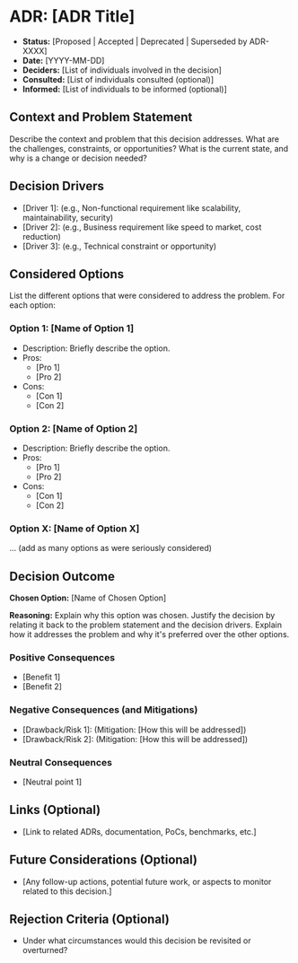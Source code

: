 # ADR: [ADR Title]

*   **Status:** [Proposed | Accepted | Deprecated | Superseded by ADR-XXXX]
*   **Date:** [YYYY-MM-DD]
*   **Deciders:** [List of individuals involved in the decision]
*   **Consulted:** [List of individuals consulted (optional)]
*   **Informed:** [List of individuals to be informed (optional)]

## Context and Problem Statement

Describe the context and problem that this decision addresses. What are the challenges, constraints, or opportunities? What is the current state, and why is a change or decision needed?

## Decision Drivers

*   [Driver 1]: (e.g., Non-functional requirement like scalability, maintainability, security)
*   [Driver 2]: (e.g., Business requirement like speed to market, cost reduction)
*   [Driver 3]: (e.g., Technical constraint or opportunity)

## Considered Options

List the different options that were considered to address the problem. For each option:

### Option 1: [Name of Option 1]

*   Description: Briefly describe the option.
*   Pros:
    *   [Pro 1]
    *   [Pro 2]
*   Cons:
    *   [Con 1]
    *   [Con 2]

### Option 2: [Name of Option 2]

*   Description: Briefly describe the option.
*   Pros:
    *   [Pro 1]
    *   [Pro 2]
*   Cons:
    *   [Con 1]
    *   [Con 2]

### Option X: [Name of Option X]
... (add as many options as were seriously considered)

## Decision Outcome

**Chosen Option:** [Name of Chosen Option]

**Reasoning:**
Explain why this option was chosen. Justify the decision by relating it back to the problem statement and the decision drivers. Explain how it addresses the problem and why it's preferred over the other options.

### Positive Consequences
*   [Benefit 1]
*   [Benefit 2]

### Negative Consequences (and Mitigations)
*   [Drawback/Risk 1]: (Mitigation: [How this will be addressed])
*   [Drawback/Risk 2]: (Mitigation: [How this will be addressed])

### Neutral Consequences
*   [Neutral point 1]

## Links (Optional)

*   [Link to related ADRs, documentation, PoCs, benchmarks, etc.]

## Future Considerations (Optional)

*   [Any follow-up actions, potential future work, or aspects to monitor related to this decision.]

## Rejection Criteria (Optional)

*   Under what circumstances would this decision be revisited or overturned?
